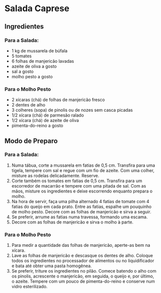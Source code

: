 # Salada Caprese

## Ingredientes

### Para a Salada:

- 1 kg de mussarela de búfala
- 5 tomates
- 6 folhas de manjericão lavadas
- azeite de oliva a gosto
- sal a gosto
- molho pesto a gosto

### Para o Molho Pesto

- 2 xícaras (chá) de folhas de manjericão fresco
- 2 dentes de alho
- 3 colheres (sopa) de pinolis ou de nozes sem casca picadas
- 1/2 xícara (chá) de parmesão ralado
- 1/2 xícara (chá) de azeite de oliva
- pimenta-do-reino a gosto

## Modo de Preparo

### Para a Salada:

1. Numa tábua, corte a mussarela em fatias de 0,5 cm. Transfira para uma tigela, tempere com sal e regue com um fio de azeite. Com uma colher, misture as rodelas delicadamente. Reserve.
2. Corte também os tomates em fatias de 0,5 cm. Transfira para um escorredor de macarrão e tempere com uma pitada de sal. Com as mãos, misture os ingredientes e deixe escorrendo enquanto prepara o molho.
3. Na hora de servir, faça uma pilha alternado 4 fatias de tomate com 4 fatias do queijo em cada prato. Entre as fatias, espalhe um pouquinho de molho pesto. Decore com as folhas de manjericão e sirva a seguir.
4. Se preferir, arrume as fatias numa travessa, formando uma escama.
5. Decore com as folhas de manjericão e sirva o molho à parte.

### Para o Molho Pesto

1. Para medir a quantidade das folhas de manjericão, aperte-as bem na xícara.
2. Lave as folhas de manjericão e descasque os dentes de alho. Coloque todos os ingredientes no processador de alimentos ou no liquidificador e bata até obter uma pasta homogênea.
3. Se preferir, triture os ingredientes no pilão. Comece batendo o alho com os pinolis, acrescente o manjericão, em seguida, o queijo e, por último, o azeite. Tempere com um pouco de pimenta-do-reino e conserve num vidro esterilizado.

